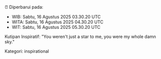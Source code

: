 ⏰ Diperbarui pada:
- WIB: Sabtu, 16 Agustus 2025 03.30.20 UTC
- WITA: Sabtu, 16 Agustus 2025 04.30.20 UTC
- WIT: Sabtu, 16 Agustus 2025 05.30.20 UTC

Kutipan Inspiratif:
"You weren't just a star to me, you were my whole damn sky."


Kategori: inspirational

